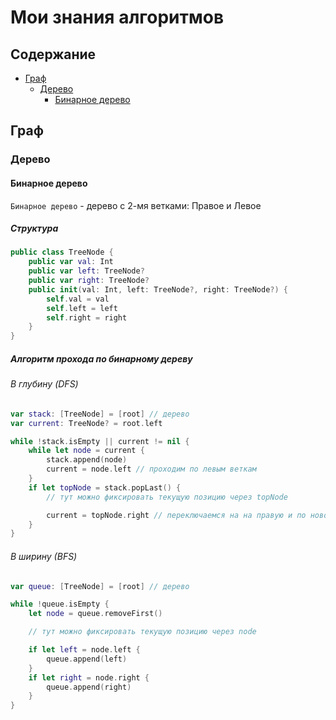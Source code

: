 # Мои знания алгоритмов

## Содержание
* [Граф](#граф)
   - [Дерево](#дерево)
      - [Бинарное дерево](#бинарное-дерево)


## Граф

### Дерево

#### Бинарное дерево

`Бинарное дерево` - дерево с 2-мя ветками: Правое и Левое

##### Структура

```swift
public class TreeNode {
    public var val: Int
    public var left: TreeNode?
    public var right: TreeNode?
    public init(val: Int, left: TreeNode?, right: TreeNode?) {
        self.val = val
        self.left = left
        self.right = right
    }
}
```

##### Алгоритм прохода по бинарному дереву

###### В глубину (DFS)

```swift
var stack: [TreeNode] = [root] // дерево
var current: TreeNode? = root.left

while !stack.isEmpty || current != nil {
    while let node = current {
        stack.append(node)
        current = node.left // проходим по левым веткам
    }
    if let topNode = stack.popLast() {
        // тут можно фиксировать текущую позицию через topNode

        current = topNode.right // переключаемся на на правую и по новой
    }
}
```

###### В ширину (ВFS)

```swift
var queue: [TreeNode] = [root] // дерево

while !queue.isEmpty {
    let node = queue.removeFirst()

    // тут можно фиксировать текущую позицию через node

    if let left = node.left {
        queue.append(left)
    }
    if let right = node.right {
        queue.append(right)
    }
}
```

